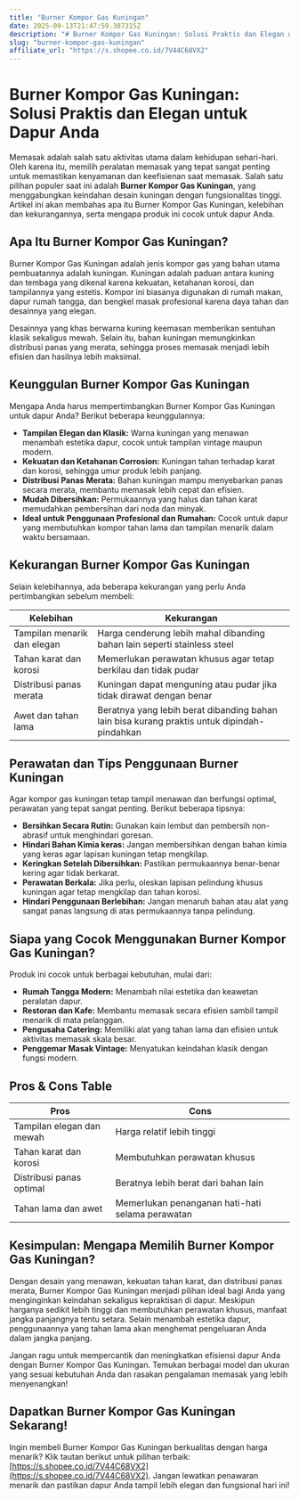 ```yaml
---
title: "Burner Kompor Gas Kuningan"
date: 2025-09-13T21:47:59.387315Z
description: "# Burner Kompor Gas Kuningan: Solusi Praktis dan Elegan untuk Dapur Anda..."
slug: "burner-kompor-gas-kuningan"
affiliate_url: "https://s.shopee.co.id/7V44C68VX2"
---
```

# Burner Kompor Gas Kuningan: Solusi Praktis dan Elegan untuk Dapur Anda

Memasak adalah salah satu aktivitas utama dalam kehidupan sehari-hari. Oleh karena itu, memilih peralatan memasak yang tepat sangat penting untuk memastikan kenyamanan dan keefisienan saat memasak. Salah satu pilihan populer saat ini adalah **Burner Kompor Gas Kuningan**, yang menggabungkan keindahan desain kuningan dengan fungsionalitas tinggi. Artikel ini akan membahas apa itu Burner Kompor Gas Kuningan, kelebihan dan kekurangannya, serta mengapa produk ini cocok untuk dapur Anda.

## Apa Itu Burner Kompor Gas Kuningan?

Burner Kompor Gas Kuningan adalah jenis kompor gas yang bahan utama pembuatannya adalah kuningan. Kuningan adalah paduan antara kuning dan tembaga yang dikenal karena kekuatan, ketahanan korosi, dan tampilannya yang estetis. Kompor ini biasanya digunakan di rumah makan, dapur rumah tangga, dan bengkel masak profesional karena daya tahan dan desainnya yang elegan.

Desainnya yang khas berwarna kuning keemasan memberikan sentuhan klasik sekaligus mewah. Selain itu, bahan kuningan memungkinkan distribusi panas yang merata, sehingga proses memasak menjadi lebih efisien dan hasilnya lebih maksimal.

## Keunggulan Burner Kompor Gas Kuningan

Mengapa Anda harus mempertimbangkan Burner Kompor Gas Kuningan untuk dapur Anda? Berikut beberapa keunggulannya:

- **Tampilan Elegan dan Klasik:** Warna kuningan yang menawan menambah estetika dapur, cocok untuk tampilan vintage maupun modern.
- **Kekuatan dan Ketahanan Corrosion:** Kuningan tahan terhadap karat dan korosi, sehingga umur produk lebih panjang.
- **Distribusi Panas Merata:** Bahan kuningan mampu menyebarkan panas secara merata, membantu memasak lebih cepat dan efisien.
- **Mudah Dibersihkan:** Permukaannya yang halus dan tahan karat memudahkan pembersihan dari noda dan minyak.
- **Ideal untuk Penggunaan Profesional dan Rumahan:** Cocok untuk dapur yang membutuhkan kompor tahan lama dan tampilan menarik dalam waktu bersamaan.

## Kekurangan Burner Kompor Gas Kuningan

Selain kelebihannya, ada beberapa kekurangan yang perlu Anda pertimbangkan sebelum membeli:

| Kelebihan | Kekurangan |
| --- | --- |
| Tampilan menarik dan elegan | Harga cenderung lebih mahal dibanding bahan lain seperti stainless steel |
| Tahan karat dan korosi | Memerlukan perawatan khusus agar tetap berkilau dan tidak pudar |
| Distribusi panas merata | Kuningan dapat menguning atau pudar jika tidak dirawat dengan benar |
| Awet dan tahan lama | Beratnya yang lebih berat dibanding bahan lain bisa kurang praktis untuk dipindah-pindahkan |

## Perawatan dan Tips Penggunaan Burner Kuningan

Agar kompor gas kuningan tetap tampil menawan dan berfungsi optimal, perawatan yang tepat sangat penting. Berikut beberapa tipsnya:

- **Bersihkan Secara Rutin:** Gunakan kain lembut dan pembersih non-abrasif untuk menghindari goresan.
- **Hindari Bahan Kimia keras:** Jangan membersihkan dengan bahan kimia yang keras agar lapisan kuningan tetap mengkilap.
- **Keringkan Setelah Dibersihkan:** Pastikan permukaannya benar-benar kering agar tidak berkarat.
- **Perawatan Berkala:** Jika perlu, oleskan lapisan pelindung khusus kuningan agar tetap mengkilap dan tahan korosi.
- **Hindari Penggunaan Berlebihan:** Jangan menaruh bahan atau alat yang sangat panas langsung di atas permukaannya tanpa pelindung.

## Siapa yang Cocok Menggunakan Burner Kompor Gas Kuningan?

Produk ini cocok untuk berbagai kebutuhan, mulai dari:

- **Rumah Tangga Modern:** Menambah nilai estetika dan keawetan peralatan dapur.
- **Restoran dan Kafe:** Membantu memasak secara efisien sambil tampil menarik di mata pelanggan.
- **Pengusaha Catering:** Memiliki alat yang tahan lama dan efisien untuk aktivitas memasak skala besar.
- **Penggemar Masak Vintage:** Menyatukan keindahan klasik dengan fungsi modern.

## Pros & Cons Table

| **Pros** | **Cons** |
| --- | --- |
| Tampilan elegan dan mewah | Harga relatif lebih tinggi |
| Tahan karat dan korosi | Membutuhkan perawatan khusus |
| Distribusi panas optimal | Beratnya lebih berat dari bahan lain |
| Tahan lama dan awet | Memerlukan penanganan hati-hati selama perawatan |

## Kesimpulan: Mengapa Memilih Burner Kompor Gas Kuningan?

Dengan desain yang menawan, kekuatan tahan karat, dan distribusi panas merata, Burner Kompor Gas Kuningan menjadi pilihan ideal bagi Anda yang menginginkan keindahan sekaligus kepraktisan di dapur. Meskipun harganya sedikit lebih tinggi dan membutuhkan perawatan khusus, manfaat jangka panjangnya tentu setara. Selain menambah estetika dapur, penggunaannya yang tahan lama akan menghemat pengeluaran Anda dalam jangka panjang.

Jangan ragu untuk mempercantik dan meningkatkan efisiensi dapur Anda dengan Burner Kompor Gas Kuningan. Temukan berbagai model dan ukuran yang sesuai kebutuhan Anda dan rasakan pengalaman memasak yang lebih menyenangkan!

## Dapatkan Burner Kompor Gas Kuningan Sekarang!

Ingin membeli Burner Kompor Gas Kuningan berkualitas dengan harga menarik? Klik tautan berikut untuk pilihan terbaik: [https://s.shopee.co.id/7V44C68VX2](https://s.shopee.co.id/7V44C68VX2). Jangan lewatkan penawaran menarik dan pastikan dapur Anda tampil lebih elegan dan fungsional hari ini!